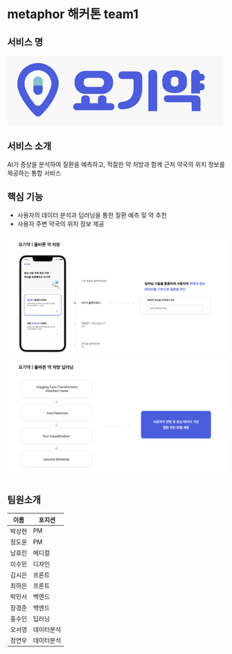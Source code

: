 # metaphor 해커톤 team1 

## 서비스 명
<img src="img/logo.png" alt="logo Image"/>

## 서비스 소개
AI가 증상을 분석하여 질환을 예측하고, 적절한 약 처방과 함께 근처 약국의 위치 정보를 제공하는 통합 서비스

## 핵심 기능
- 사용자의 데이터 분석과 딥러닝을 통한 질환 예측 및 약 추천
- 사용자 주변 약국의 위치 정보 제공

<img src="img/img1.png" alt="logo Image" />
<img src="img/img2.png" alt="logo Image" />

## 팀원소개
| 이름   | 포지션        |
|--------|--------------|
| 박상현 | PM            | 
| 정도윤 | PM            |
| 남효린 | 메디컬        |
| 이수민 | 디자인        |
| 김시은 | 프론트        |
| 최하은 | 프론트        | 
| 박민서 | 백엔드        | 
| 장경준 | 백엔드        |
| 홍수인 | 딥러닝        |
| 오서영 | 데이터분석    |
| 정연우 | 데이터분석    |

